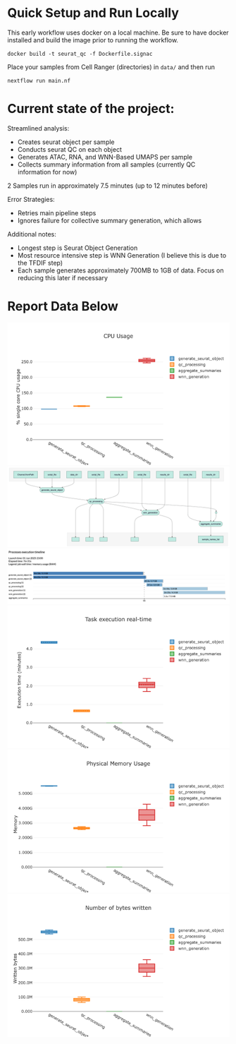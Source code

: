 # Quick Setup and Run Locally


This early workflow uses docker on a local machine. Be sure to have docker installed and build the image prior to running the workflow.
```
docker build -t seurat_qc -f Dockerfile.signac 
```

Place your samples from Cell Ranger (directories) in `data/` and then run
```
nextflow run main.nf
```


# Current state of the project:
Streamlined analysis:
- Creates seurat object per sample
- Conducts seurat QC on each object
- Generates ATAC, RNA, and WNN-Based UMAPS per sample
- Collects summary information from all samples (currently QC information for now)

2 Samples run in approximately 7.5 minutes (up to 12 minutes before)

Error Strategies:
- Retries main pipeline steps
- Ignores failure for collective summary generation, which allows

Additional notes:
- Longest step is Seurat Object Generation
- Most resource intensive step is WNN Generation (I believe this is due to the TFDIF step)
- Each sample generates approximately 700MB to 1GB of data. Focus on reducing this later if necessary

# Report Data Below

![alt text](plots/cpu.png)
![alt text](plots/image-1.png)
![alt text](plots/image.png)
![alt text](plots/job_duration.png)
![alt text](plots/memory.png)
![alt text](plots/writing_plot.png)
